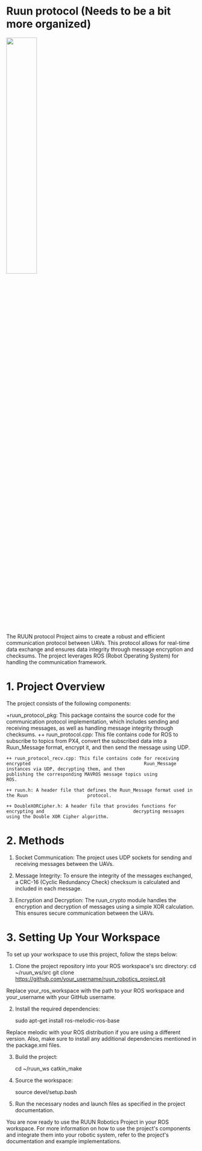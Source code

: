 # Ruun protocol (Needs to be a bit more organized)
<img src = "https://user-images.githubusercontent.com/109836008/235913879-c722f793-3a12-4aeb-97f1-bcfe06e1fd46.png" width="40%" height="40%">

The RUUN protocol Project aims to create a robust and efficient communication protocol between UAVs. This protocol allows for real-time data exchange and ensures data integrity through message encryption and checksums. The project leverages ROS (Robot Operating System) for handling the communication framework.

# 1. Project Overview

The project consists of the following components:

+ruun_protocol_pkg: This package contains the source code for the communication protocol implementation, which includes sending and receiving messages, as well as handling message integrity through checksums.
    ++ ruun_protocol.cpp: This file contains code for ROS to subscribe to topics from          PX4, convert the subscribed data into a Ruun_Message format, encrypt it, and then        send the message using UDP.
    
    ++ ruun_protocol_recv.cpp: This file contains code for receiving encrypted                                          Ruun_Message instances via UDP, decrypting them, and then                                publishing the corresponding MAVROS message topics using                                ROS.
    
    ++ ruun.h: A header file that defines the Ruun_Message format used in the Ruun                      protocol.
    
    ++ DoubleXORCipher.h: A header file that provides functions for encrypting and                                 decrypting messages using the Double XOR Cipher algorithm.



# 2. Methods

1. Socket Communication: The project uses UDP sockets for sending and receiving messages between the UAVs.

2. Message Integrity: To ensure the integrity of the messages exchanged, a CRC-16 (Cyclic Redundancy Check) checksum is calculated and included in each message.

3. Encryption and Decryption: The ruun_crypto module handles the encryption and decryption of messages using a simple XOR calculation. This ensures secure communication between the UAVs.

# 3. Setting Up Your Workspace

To set up your workspace to use this project, follow the steps below:

1. Clone the project repository into your ROS workspace's src directory:
    cd ~/ruun_ws/src
    git clone https://github.com/your_username/ruun_robotics_project.git

Replace your_ros_workspace with the path to your ROS workspace and your_username with your GitHub username.

2. Install the required dependencies:

    sudo apt-get install ros-melodic-ros-base

Replace melodic with your ROS distribution if you are using a different version. Also, make sure to install any additional dependencies mentioned in the package.xml files.

3. Build the project:

    cd ~/ruun_ws
    catkin_make

4. Source the workspace:

    source devel/setup.bash
    
5. Run the necessary nodes and launch files as specified in the project documentation.

You are now ready to use the RUUN Robotics Project in your ROS workspace. For more information on how to use the project's components and integrate them into your robotic system, refer to the project's documentation and example implementations.
